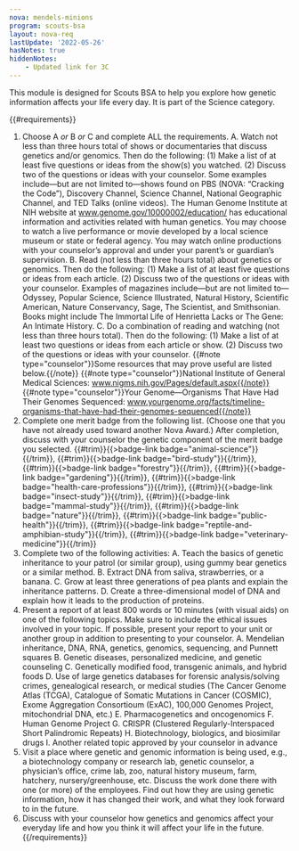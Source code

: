 ```yaml
---
nova: mendels-minions
program: scouts-bsa
layout: nova-req
lastUpdate: '2022-05-26'
hasNotes: true
hiddenNotes:
    - Updated link for 3C
---
```


This module is designed for Scouts BSA to help you explore how genetic information affects your life every day.  It is part of the Science category.

{{#requirements}}
1. Choose A *or* B *or* C and complete ALL the requirements.
    A. Watch not less than three hours total of shows or documentaries that discuss genetics and/or genomics. Then do the following:
        (1) Make a list of at least five questions or ideas from the show(s) you watched.
        (2) Discuss two of the questions or ideas with your counselor.
        Some examples include—but are not limited to—shows found on PBS (NOVA: “Cracking the Code”), Discovery Channel, Science Channel, National Geographic Channel, and TED Talks (online videos). The Human Genome Institute at NIH website at www.genome.gov/10000002/education/ has educational information and activities related with human genetics. You may choose to watch a live performance or movie developed by a local science museum or state or federal agency. You may watch online productions with your counselor’s approval and under your parent’s or guardian’s supervision.
    B. Read (not less than three hours total) about genetics or genomics. Then do the following:
        (1) Make a list of at least five questions or ideas from each article.
        (2) Discuss two of the questions or ideas with your counselor.
        Examples of magazines include—but are not limited to—Odyssey, Popular Science, Science Illustrated, Natural History, Scientific American, Nature Conservancy, Sage, The Scientist, and Smithsonian. Books might include The Immortal Life of Henrietta Lacks or The Gene: An Intimate History.
    C. Do a combination of reading and watching (not less than three hours total). Then do the following:
        (1) Make a list of at least two questions or ideas from each article or show.
        (2) Discuss two of the questions or ideas with your counselor.
    {{#note type="counselor"}}Some resources that may prove useful are listed below.{{/note}}
    {{#note type="counselor"}}National Institute of General Medical Sciences: www.nigms.nih.gov/Pages/default.aspx{{/note}}
    {{#note type="counselor"}}Your Genome—Organisms That Have Had Their Genomes Sequenced: www.yourgenome.org/facts/timeline-organisms-that-have-had-their-genomes-sequenced{{/note}}
2. Complete one merit badge from the following list. (Choose one that you have not already used toward another Nova Award.) After completion, discuss with your counselor the genetic component of the merit badge you selected.
    {{#trim}}{{>badge-link badge="animal-science"}}{{/trim}}, {{#trim}}{{>badge-link badge="bird-study"}}{{/trim}}, {{#trim}}{{>badge-link badge="forestry"}}{{/trim}}, {{#trim}}{{>badge-link badge="gardening"}}{{/trim}}, {{#trim}}{{>badge-link badge="health-care-professions"}}{{/trim}}, {{#trim}}{{>badge-link badge="insect-study"}}{{/trim}}, {{#trim}}{{>badge-link badge="mammal-study"}}{{/trim}}, {{#trim}}{{>badge-link badge="nature"}}{{/trim}}, {{#trim}}{{>badge-link badge="public-health"}}{{/trim}}, {{#trim}}{{>badge-link badge="reptile-and-amphibian-study"}}{{/trim}}, {{#trim}}{{>badge-link badge="veterinary-medicine"}}{{/trim}}
3. Complete two of the following activities:
    A. Teach the basics of genetic inheritance to your patrol (or similar group), using gummy bear genetics or a similar method.
    B. Extract DNA from saliva, strawberries, or a banana.
    C. Grow at least three generations of pea plants and explain the inheritance patterns.
    D. Create a three-dimensional model of DNA and explain how it leads to the production of proteins.
4. Present a report of at least 800 words or 10 minutes (with visual aids) on one of the following topics. Make sure to include the ethical issues involved in your topic. If possible, present your report to your unit or another group in addition to presenting to your counselor.
    A. Mendelian inheritance, DNA, RNA, genetics, genomics, sequencing, and Punnett squares
    B. Genetic diseases, personalized medicine, and genetic counseling
    C. Genetically modified food, transgenic animals, and hybrid foods
    D. Use of large genetics databases for forensic analysis/solving crimes, genealogical research, or medical studies (The Cancer Genome Atlas (TCGA), Catalogue of Somatic Mutations in Cancer (COSMIC), Exome Aggregation Consortioum (ExAC), 100,000 Genomes Project, mitochondrial DNA, etc.)
    E. Pharmacogenetics and oncogenomics
    F. Human Genome Project
    G. CRISPR (Clustered Regularly-Interspaced Short Palindromic Repeats)
    H. Biotechnology, biologics, and biosimilar drugs
    I. Another related topic approved by your counselor in advance
5. Visit a place where genetic and genomic information is being used, e.g., a biotechnology company or research lab, genetic counselor, a physician’s office, crime lab, zoo, natural history museum, farm, hatchery, nursery/greenhouse, etc. Discuss the work done there with one (or more) of the employees. Find out how they are using genetic information, how it has changed their work, and what they look forward to in the future.
6. Discuss with your counselor how genetics and genomics affect your everyday life and how you think it will affect your life in the future.
{{/requirements}}
